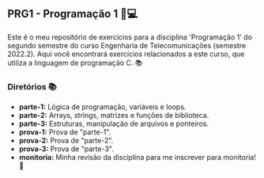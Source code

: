 ## PRG1 - Programação 1 📌💻

Este é o meu repositório de exercícios para a disciplina 'Programação 1' do segundo semestre do curso Engenharia de Telecomunicações (semestre 2022.2). Aqui você encontrará exercícios relacionados a este curso, que utiliza a linguagem de programação C. 📚

### Diretórios 📚
- **parte-1:** Lógica de programação, variáveis ​​e loops.
- **parte-2:** Arrays, strings, matrizes e funções de biblioteca.
- **parte-3:** Estruturas, manipulação de arquivos e ponteiros.
- **prova-1:** Prova de "parte-1".
- **prova-2:** Prova de "parte-2".
- **prova-3:** Prova de "parte-3".
- **monitoria:** Minha revisão da disciplina para me inscrever para monitoria! 🚀
